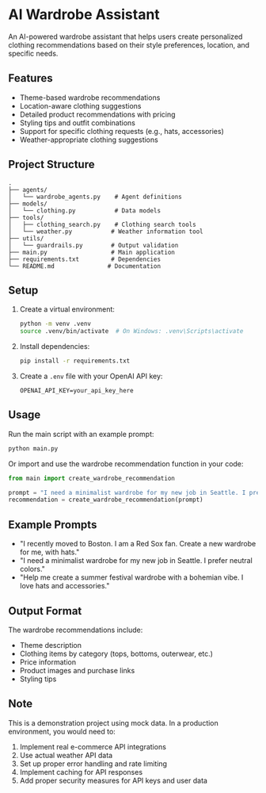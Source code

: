 # AI Wardrobe Assistant

An AI-powered wardrobe assistant that helps users create personalized clothing recommendations based on their style preferences, location, and specific needs.

## Features

- Theme-based wardrobe recommendations
- Location-aware clothing suggestions
- Detailed product recommendations with pricing
- Styling tips and outfit combinations
- Support for specific clothing requests (e.g., hats, accessories)
- Weather-appropriate clothing suggestions

## Project Structure

```
.
├── agents/
│   └── wardrobe_agents.py    # Agent definitions
├── models/
│   └── clothing.py           # Data models
├── tools/
│   ├── clothing_search.py    # Clothing search tools
│   └── weather.py           # Weather information tool
├── utils/
│   └── guardrails.py        # Output validation
├── main.py                  # Main application
├── requirements.txt         # Dependencies
└── README.md               # Documentation
```

## Setup

1. Create a virtual environment:
   ```bash
   python -m venv .venv
   source .venv/bin/activate  # On Windows: .venv\Scripts\activate
   ```

2. Install dependencies:
   ```bash
   pip install -r requirements.txt
   ```

3. Create a `.env` file with your OpenAI API key:
   ```
   OPENAI_API_KEY=your_api_key_here
   ```

## Usage

Run the main script with an example prompt:

```bash
python main.py
```

Or import and use the wardrobe recommendation function in your code:

```python
from main import create_wardrobe_recommendation

prompt = "I need a minimalist wardrobe for my new job in Seattle. I prefer neutral colors."
recommendation = create_wardrobe_recommendation(prompt)
```

## Example Prompts

- "I recently moved to Boston. I am a Red Sox fan. Create a new wardrobe for me, with hats."
- "I need a minimalist wardrobe for my new job in Seattle. I prefer neutral colors."
- "Help me create a summer festival wardrobe with a bohemian vibe. I love hats and accessories."

## Output Format

The wardrobe recommendations include:
- Theme description
- Clothing items by category (tops, bottoms, outerwear, etc.)
- Price information
- Product images and purchase links
- Styling tips

## Note

This is a demonstration project using mock data. In a production environment, you would need to:
1. Implement real e-commerce API integrations
2. Use actual weather API data
3. Set up proper error handling and rate limiting
4. Implement caching for API responses
5. Add proper security measures for API keys and user data
